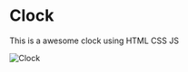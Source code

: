 # Clock
This is a awesome clock using HTML CSS JS



![Clock](https://user-images.githubusercontent.com/98200594/150665963-9f528e60-e7b9-498e-80ef-1f6fac29aba4.png)
